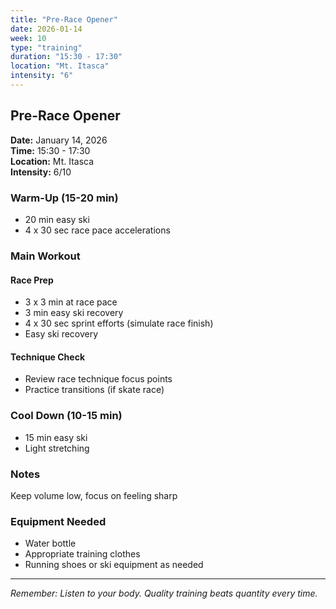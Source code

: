 ```yaml
---
title: "Pre-Race Opener"
date: 2026-01-14
week: 10
type: "training"
duration: "15:30 - 17:30"
location: "Mt. Itasca"
intensity: "6"
---
```


## Pre-Race Opener

**Date:** January 14, 2026  
**Time:** 15:30 - 17:30  
**Location:** Mt. Itasca  
**Intensity:** 6/10

### Warm-Up (15-20 min)
- 20 min easy ski
- 4 x 30 sec race pace accelerations

### Main Workout
#### Race Prep
- 3 x 3 min at race pace
- 3 min easy ski recovery
- 4 x 30 sec sprint efforts (simulate race finish)
- Easy ski recovery

#### Technique Check
- Review race technique focus points
- Practice transitions (if skate race)

### Cool Down (10-15 min)
- 15 min easy ski
- Light stretching

### Notes
Keep volume low, focus on feeling sharp

### Equipment Needed
- Water bottle
- Appropriate training clothes
- Running shoes or ski equipment as needed

---
*Remember: Listen to your body. Quality training beats quantity every time.*